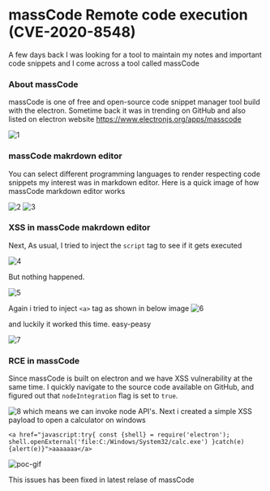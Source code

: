 # massCode Remote code execution (CVE-2020-8548)

A few days back I was looking for a tool to maintain my notes and important code snippets and I come across a tool called massCode

### About massCode

massCode is one of free and open-source code snippet manager tool build with the electron. Sometime back it was in trending on GitHub and also listed on electron website
https://www.electronjs.org/apps/masscode

![1](https://github.com/c0d3G33k/massCodeRCE/blob/master/Screenshot_1.png)

### massCode makrdown editor 

You can select different programming languages to render respecting code snippets my interest was in markdown editor. Here is a quick image of how massCode markdown editor works

![2](https://github.com/c0d3G33k/massCodeRCE/blob/master/Screenshot_2.png)
![3](https://github.com/c0d3G33k/massCodeRCE/blob/master/Screenshot_3.png)

### XSS in massCode makrdown editor 

Next, As usual, I tried to inject the `script` tag to see if it gets executed 

![4](https://github.com/c0d3G33k/massCodeRCE/blob/master/Screenshot_4.png)

But nothing happened. 

![5](https://github.com/c0d3G33k/massCodeRCE/blob/master/Screenshot_5.png)

Again i tried to inject `<a>` tag as shown in below image
![6](https://github.com/c0d3G33k/massCodeRCE/blob/master/Screenshot_6.png)

and luckily it worked this time. easy-peasy

![7](https://github.com/c0d3G33k/massCodeRCE/blob/master/Screenshot_7.png)

### RCE in massCode

Since massCode is built on electron and we have XSS vulnerability at the same time. I quickly navigate to the source code available on GitHub, and figured out that `nodeIntegration` flag is set to `true`.

![8](https://github.com/c0d3G33k/massCodeRCE/blob/master/Screenshot_8.png)
which means we can invoke node API's. Next i created a simple XSS payload to open a calculator on windows 
```
<a href="javascript:try{ const {shell} = require('electron'); shell.openExternal('file:C:/Windows/System32/calc.exe') }catch(e){alert(e)}">aaaaaaa</a>
```

![poc-gif](https://github.com/c0d3G33k/massCodeRCE/blob/master/Screen-Recording-_02-02-2020-11-06-09_.gif)

This issues has been fixed in latest relase of massCode

